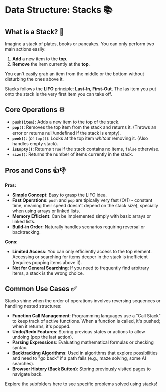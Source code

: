 # Data Structure: Stacks 📚

## What is a Stack? 🤔
Imagine a stack of plates, books or pancakes. You can only perform two main actions easily:

1. **Add** a new item to the **top**.
2. **Remove** the irem currently at the **top**.

You can't easily grab an item from the middle or the bottom without disturbing the ones above it.

Stacks follows the **LIFO** principle: **Last-In, First-Out**. The las item you put onto the stack is the very first item you can take off.

## Core Operations ⚙️

* **`push(item)`**: Adds a new item to the top of the stack.
* **`pop()`**: Removes the top item from the stack and returns it. (Throws an error or returns null/undefined if the stack is empty).
* **`peek()`**: (or `top()`): Looks at the top item *whitout* removing it. (Also handles empty stack).
* **`isEmpty()`**: Returns `true` if the stack contains no items, `false` otherwise.
* **`size()`**: Returns the number of items currently in the stack.

## Pros and Cons 👍👎

**Pros:**
* **Simple Concept**: Easy to grasp the LIFO idea.
* **Fast Operations**: `push` and `pop` are tipically very fast (O(1) - constant time, meaning their speed doesn't depend on the stack size), specially when using arrays or linked lists.
* **Memory Efficient**: Can be implemented simply with basic arrays or linked lists.
* **Build-in Order**: Naturally handles scenarios requiring reversal or backtracking.

**Cons:**
* **Limited Access**: You can only efficiently access to the top element. Accessing or searching for items deeper in the stack is inefficient (requires popping items above it).
* **Not for General Searching**: If you need to frequently find arbitrary items, a stack is the wrong choice.

## Common Use Cases ✅

Stacks shine when the order of operations involves reversing sequences or handling nested structures:

* **Function Call Management**: Programming languages use a "Call Stack" to keep track of active functions. When a function is called, it's pushed; when it returns, it's popped.
* **Undo/Redo Features**: Storing previous states or actions to allow undoing (pop the last action).
* **Parsing Expressions**: Evaluating mathematical formulas or checking syntax.
* **Backtracking Algorithms**: Used in algorithms that explore possibilities and need to "go back" if a path fails (e.g., maze solving, some AI searches).
* **Browser History (Back Button)**: Storing previously visited pages to navigate back.

Explore the subfolders here to see specific problems solved using stacks!
